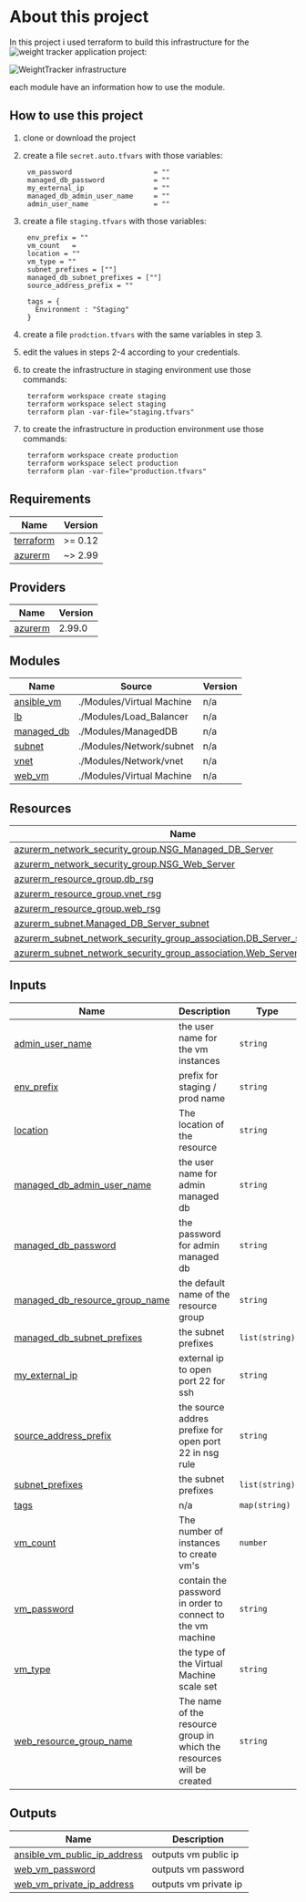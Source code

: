 <!-- BEGIN_TF_DOCS -->

# About this project
In this project i used terraform to build this infrastructure for the ![weight tracker application](https://github.com/kfir1200/bootcamp-app) project:

![WeightTracker infrastructure](https://bootcamp.rhinops.io/images/week-6-envs.png)

each module have an information how to use the module.

## How to use this project
1. clone or download the project
2. create a file `secret.auto.tfvars` with those variables:

        vm_password                    = ""
        managed_db_password            = ""
        my_external_ip                 = ""
        managed_db_admin_user_name     = ""
        admin_user_name                = ""
3. create a file `staging.tfvars` with those variables: 

        env_prefix = ""
        vm_count   = 
        location = ""
        vm_type = ""
        subnet_prefixes = [""]
        managed_db_subnet_prefixes = [""]
        source_address_prefix = ""

        tags = {
          Environment : "Staging"
        }
      
4. create a file `prodction.tfvars` with the same variables in step 3.

5. edit the values in steps 2-4 according to your credentials.
6. to create the  infrastructure in staging environment use those commands:

        terraform workspace create staging
        terraform workspace select staging
        terraform plan -var-file="staging.tfvars"
        
7. to create the infrastructure in production environment use those commands:

        terraform workspace create production
        terraform workspace select production
        terraform plan -var-file="production.tfvars"
  





## Requirements

| Name | Version |
|------|---------|
| <a name="requirement_terraform"></a> [terraform](#requirement\_terraform) | >= 0.12 |
| <a name="requirement_azurerm"></a> [azurerm](#requirement\_azurerm) | ~> 2.99 |

## Providers

| Name | Version |
|------|---------|
| <a name="provider_azurerm"></a> [azurerm](#provider\_azurerm) | 2.99.0 |

## Modules

| Name | Source | Version |
|------|--------|---------|
| <a name="module_ansible_vm"></a> [ansible\_vm](#module\_ansible\_vm) | ./Modules/Virtual Machine | n/a |
| <a name="module_lb"></a> [lb](#module\_lb) | ./Modules/Load_Balancer | n/a |
| <a name="module_managed_db"></a> [managed\_db](#module\_managed\_db) | ./Modules/ManagedDB | n/a |
| <a name="module_subnet"></a> [subnet](#module\_subnet) | ./Modules/Network/subnet | n/a |
| <a name="module_vnet"></a> [vnet](#module\_vnet) | ./Modules/Network/vnet | n/a |
| <a name="module_web_vm"></a> [web\_vm](#module\_web\_vm) | ./Modules/Virtual Machine | n/a |

## Resources

| Name | Type |
|------|------|
| [azurerm_network_security_group.NSG_Managed_DB_Server](https://registry.terraform.io/providers/hashicorp/azurerm/latest/docs/resources/network_security_group) | resource |
| [azurerm_network_security_group.NSG_Web_Server](https://registry.terraform.io/providers/hashicorp/azurerm/latest/docs/resources/network_security_group) | resource |
| [azurerm_resource_group.db_rsg](https://registry.terraform.io/providers/hashicorp/azurerm/latest/docs/resources/resource_group) | resource |
| [azurerm_resource_group.vnet_rsg](https://registry.terraform.io/providers/hashicorp/azurerm/latest/docs/resources/resource_group) | resource |
| [azurerm_resource_group.web_rsg](https://registry.terraform.io/providers/hashicorp/azurerm/latest/docs/resources/resource_group) | resource |
| [azurerm_subnet.Managed_DB_Server_subnet](https://registry.terraform.io/providers/hashicorp/azurerm/latest/docs/resources/subnet) | resource |
| [azurerm_subnet_network_security_group_association.DB_Server_subnet_nsg](https://registry.terraform.io/providers/hashicorp/azurerm/latest/docs/resources/subnet_network_security_group_association) | resource |
| [azurerm_subnet_network_security_group_association.Web_Server_subnet_nsg](https://registry.terraform.io/providers/hashicorp/azurerm/latest/docs/resources/subnet_network_security_group_association) | resource |

## Inputs

| Name | Description | Type | Default | Required |
|------|-------------|------|---------|:--------:|
| <a name="input_admin_user_name"></a> [admin\_user\_name](#input\_admin\_user\_name) | the user name for the vm instances | `string` | n/a | yes |
| <a name="input_env_prefix"></a> [env\_prefix](#input\_env\_prefix) | prefix for staging  / prod name | `string` | n/a | yes |
| <a name="input_location"></a> [location](#input\_location) | The location of the resource | `string` | `"eastus"` | no |
| <a name="input_managed_db_admin_user_name"></a> [managed\_db\_admin\_user\_name](#input\_managed\_db\_admin\_user\_name) | the user name for admin managed db | `string` | n/a | yes |
| <a name="input_managed_db_password"></a> [managed\_db\_password](#input\_managed\_db\_password) | the password for admin managed db | `string` | n/a | yes |
| <a name="input_managed_db_resource_group_name"></a> [managed\_db\_resource\_group\_name](#input\_managed\_db\_resource\_group\_name) | the default name of the resource group | `string` | `"Managed_DB_SERVER_rsg"` | no |
| <a name="input_managed_db_subnet_prefixes"></a> [managed\_db\_subnet\_prefixes](#input\_managed\_db\_subnet\_prefixes) | the subnet prefixes | `list(string)` | n/a | yes |
| <a name="input_my_external_ip"></a> [my\_external\_ip](#input\_my\_external\_ip) | external ip to open port 22 for ssh | `string` | n/a | yes |
| <a name="input_source_address_prefix"></a> [source\_address\_prefix](#input\_source\_address\_prefix) | the source addres prefixe for open port 22 in nsg rule | `string` | n/a | yes |
| <a name="input_subnet_prefixes"></a> [subnet\_prefixes](#input\_subnet\_prefixes) | the subnet prefixes | `list(string)` | n/a | yes |
| <a name="input_tags"></a> [tags](#input\_tags) | n/a | `map(string)` | n/a | yes |
| <a name="input_vm_count"></a> [vm\_count](#input\_vm\_count) | The number of instances to create vm's | `number` | n/a | yes |
| <a name="input_vm_password"></a> [vm\_password](#input\_vm\_password) | contain the password in order to connect to the vm machine | `string` | n/a | yes |
| <a name="input_vm_type"></a> [vm\_type](#input\_vm\_type) | the type of the Virtual Machine scale set | `string` | `"Standard_B2s"` | no |
| <a name="input_web_resource_group_name"></a> [web\_resource\_group\_name](#input\_web\_resource\_group\_name) | The name of the resource group in which the resources will be created | `string` | `"WEB_SERVER_rsg"` | no |

## Outputs

| Name | Description |
|------|-------------|
| <a name="output_ansible_vm_public_ip_address"></a> [ansible\_vm\_public\_ip\_address](#output\_ansible\_vm\_public\_ip\_address) | outputs vm public ip   |
| <a name="output_web_vm_password"></a> [web\_vm\_password](#output\_web\_vm\_password) | outputs vm password |
| <a name="output_web_vm_private_ip_address"></a> [web\_vm\_private\_ip\_address](#output\_web\_vm\_private\_ip\_address) | outputs vm private ip  |




<!-- END_TF_DOCS -->
